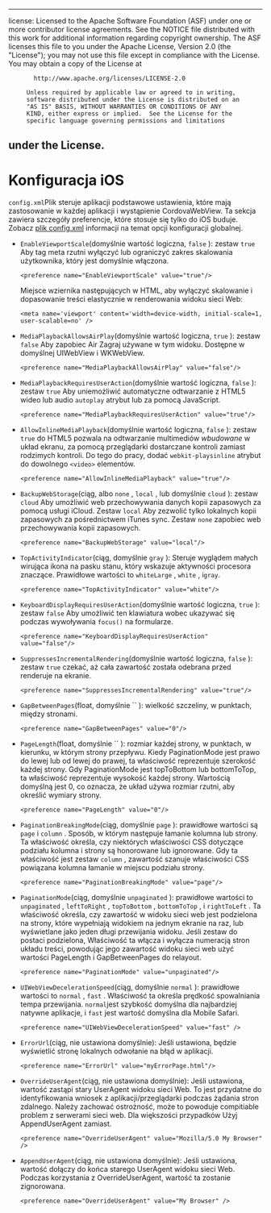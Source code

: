 * * *

license: Licensed to the Apache Software Foundation (ASF) under one or more contributor license agreements. See the NOTICE file distributed with this work for additional information regarding copyright ownership. The ASF licenses this file to you under the Apache License, Version 2.0 (the "License"); you may not use this file except in compliance with the License. You may obtain a copy of the License at

           http://www.apache.org/licenses/LICENSE-2.0
    
         Unless required by applicable law or agreed to in writing,
         software distributed under the License is distributed on an
         "AS IS" BASIS, WITHOUT WARRANTIES OR CONDITIONS OF ANY
         KIND, either express or implied.  See the License for the
         specific language governing permissions and limitations
    

## under the License.

# Konfiguracja iOS

`config.xml`Plik steruje aplikacji podstawowe ustawienia, które mają zastosowanie w każdej aplikacji i wystąpienie CordovaWebView. Ta sekcja zawiera szczegóły preferencje, które stosuje się tylko do iOS buduje. Zobacz [plik config.xml][1] informacji na temat opcji konfiguracji globalnej.

 [1]: config_ref_index.md.html#The%20config.xml%20File

*   `EnableViewportScale`(domyślnie wartość logiczna, `false` ): zestaw `true` Aby tag meta rzutni wyłączyć lub ograniczyć zakres skalowania użytkownika, który jest domyślnie włączona.
    
        <preference name="EnableViewportScale" value="true"/>
        
    
    Miejsce wziernika następujących w HTML, aby wyłączyć skalowanie i dopasowanie treści elastycznie w renderowania widoku sieci Web:
    
        <meta name='viewport' content='width=device-width, initial-scale=1, user-scalable=no' />
        

*   `MediaPlaybackAllowsAirPlay`(domyślnie wartość logiczna, `true` ): zestaw `false` Aby zapobiec Air Zagraj używane w tym widoku. Dostępne w domyślnej UIWebView i WKWebView.
    
        <preference name="MediaPlaybackAllowsAirPlay" value="false"/>
        

*   `MediaPlaybackRequiresUserAction`(domyślnie wartość logiczna, `false` ): zestaw `true` Aby uniemożliwić automatyczne odtwarzanie z HTML5 wideo lub audio `autoplay` atrybut lub za pomocą JavaScript.
    
        <preference name="MediaPlaybackRequiresUserAction" value="true"/>
        

*   `AllowInlineMediaPlayback`(domyślnie wartość logiczna, `false` ): zestaw `true` do HTML5 pozwala na odtwarzanie multimediów *wbudowane* w układ ekranu, za pomocą przeglądarki dostarczane kontroli zamiast rodzimych kontroli. Do tego do pracy, dodać `webkit-playsinline` atrybut do dowolnego `<video>` elementów.
    
        <preference name="AllowInlineMediaPlayback" value="true"/>
        

*   `BackupWebStorage`(ciąg, albo `none` , `local` , lub domyślnie `cloud` ): zestaw `cloud` Aby umożliwić web przechowywania danych kopii zapasowych za pomocą usługi iCloud. Zestaw `local` Aby zezwolić tylko lokalnych kopii zapasowych za pośrednictwem iTunes sync. Zestaw `none` zapobiec web przechowywania kopii zapasowych.
    
        <preference name="BackupWebStorage" value="local"/>
        

*   `TopActivityIndicator`(ciąg, domyślnie `gray` ): Steruje wyglądem małych wirująca ikona na pasku stanu, który wskazuje aktywności procesora znaczące. Prawidłowe wartości to `whiteLarge` , `white` , i`gray`.
    
        <preference name="TopActivityIndicator" value="white"/>
        

*   `KeyboardDisplayRequiresUserAction`(domyślnie wartość logiczna, `true` ): zestaw `false` Aby umożliwić ten klawiatura wobec ukazywać się podczas wywoływania `focus()` na formularze.
    
        <preference name="KeyboardDisplayRequiresUserAction" value="false"/>
        

*   `SuppressesIncrementalRendering`(domyślnie wartość logiczna, `false` ): zestaw `true` czekać, aż cała zawartość została odebrana przed renderuje na ekranie.
    
        <preference name="SuppressesIncrementalRendering" value="true"/>
        

*   `GapBetweenPages`(float, domyślnie `` ): wielkość szczeliny, w punktach, między stronami.
    
        <preference name="GapBetweenPages" value="0"/>
        

*   `PageLength`(float, domyślnie `` ): rozmiar każdej strony, w punktach, w kierunku, w którym strony przepływu. Kiedy PaginationMode jest prawo do lewej lub od lewej do prawej, ta właściwość reprezentuje szerokość każdej strony. Gdy PaginationMode jest topToBottom lub bottomToTop, ta właściwość reprezentuje wysokość każdej strony. Wartością domyślną jest 0, co oznacza, że układ używa rozmiar rzutni, aby określić wymiary strony.
    
        <preference name="PageLength" value="0"/>
        

*   `PaginationBreakingMode`(ciąg, domyślnie `page` ): prawidłowe wartości są `page` i `column` . Sposób, w którym następuje łamanie kolumna lub strony. Ta właściwość określa, czy niektórych właściwości CSS dotyczące podziału kolumna i strony są honorowane lub ignorowane. Gdy ta właściwość jest zestaw `column` , zawartość szanuje właściwości CSS powiązana kolumna łamanie w miejscu podziału strony.
    
        <preference name="PaginationBreakingMode" value="page"/>
        

*   `PaginationMode`(ciąg, domyślnie `unpaginated` ): prawidłowe wartości to `unpaginated` , `leftToRight` , `topToBottom` , `bottomToTop` , i `rightToLeft` . Ta właściwość określa, czy zawartość w widoku sieci web jest podzielona na strony, które wypełniają widokiem na jednym ekranie na raz, lub wyświetlane jako jeden długi przewijania widoku. Jeśli zestaw do postaci podzielona, Właściwość ta włącza i wyłącza numeracją stron układu treści, powodując jego zawartość widoku sieci web użyć wartości PageLength i GapBetweenPages do relayout.
    
        <preference name="PaginationMode" value="unpaginated"/>
        

*   `UIWebViewDecelerationSpeed`(ciąg, domyślnie `normal` ): prawidłowe wartości to `normal` , `fast` . Właściwość ta określa prędkość spowalniania tempa przewijania. `normal`jest szybkość domyślna dla najbardziej natywne aplikacje, i `fast` jest wartość domyślna dla Mobile Safari.
    
        <preference name="UIWebViewDecelerationSpeed" value="fast" />
        

*   `ErrorUrl`(ciąg, nie ustawiona domyślnie): Jeśli ustawiona, będzie wyświetlić stronę lokalnych odwołanie na błąd w aplikacji.
    
        <preference name="ErrorUrl" value="myErrorPage.html"/>
        

*   `OverrideUserAgent`(ciąg, nie ustawiona domyślnie): Jeśli ustawiona, wartość zastąpi stary UserAgent widoku sieci Web. To jest przydatne do identyfikowania wniosek z aplikacji/przeglądarki podczas żądania stron zdalnego. Należy zachować ostrożność, może to powoduje compitiable problem z serwerami sieci web. Dla większości przypadków Użyj AppendUserAgent zamiast.
    
        <preference name="OverrideUserAgent" value="Mozilla/5.0 My Browser" />
        

*   `AppendUserAgent`(ciąg, nie ustawiona domyślnie): Jeśli ustawiona, wartość dołączy do końca starego UserAgent widoku sieci Web. Podczas korzystania z OverrideUserAgent, wartość ta zostanie zignorowana.
    
        <preference name="OverrideUserAgent" value="My Browser" />